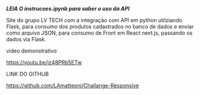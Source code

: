 ***LEIA O *instrucoes.ipynb* para saber o uso da API***

Site do grupo LV TECH com a integração com API  em python utilziando Flask, para consumo dos produtos cadastrados no banco de dados 
e enviar como arquivo JSON, para consumo de Front em React next.js, passando os dados via Flask.

video demonstrativo

https://youtu.be/jz48PRb5ETw

LINK DO GITHUB

https://github.com/LAmatteoni/Challange-Responsive